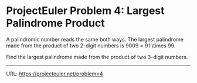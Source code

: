 <h1>ProjectEuler Problem 4: Largest Palindrome Product</h1>

<p>A palindromic number reads the same both ways. The largest palindrome made from the product of two 2-digit numbers is 9009 = 91 \times 99.</p>
<p>Find the largest palindrome made from the product of two 3-digit numbers.</p>


<hr>

URL: https://projecteuler.net/problem=4
